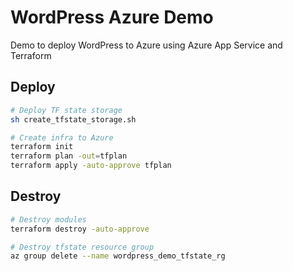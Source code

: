 # WordPress Azure Demo

Demo to deploy WordPress to Azure using Azure App Service and Terraform

## Deploy
```bash
# Deploy TF state storage
sh create_tfstate_storage.sh

# Create infra to Azure
terraform init
terraform plan -out=tfplan
terraform apply -auto-approve tfplan
```

## Destroy
```bash
# Destroy modules
terraform destroy -auto-approve 

# Destroy tfstate resource group
az group delete --name wordpress_demo_tfstate_rg
```